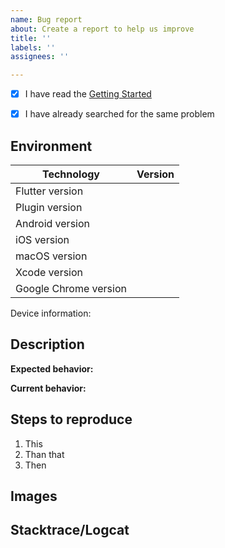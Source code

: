 ```yaml
---
name: Bug report
about: Create a report to help us improve
title: ''
labels: ''
assignees: ''

---
```


<!--
    ❗️❗️❗️ IMPORTANT ❗️❗️❗️

    DON'T DELETE THIS TEMPLATE! USE IT TO WRITE YOUR ISSUE.

    If you delete this and you don't give me enough info,
    how would you expect me to solve your issue? Thanks.

    Also, before posting a new issue, make sure to check the following points!
    You may already find an answer to your problem!

    ❗️❗️❗️ IMPORTANT ❗️❗️❗️
-->

- [x] I have read the [Getting Started](https://docs.zegocloud.com/article/15079) 

- [x] I have already searched for the same problem

## Environment

| Technology            | Version       |
|-----------------------| ------------- |
| Flutter version       |               |
| Plugin version        |               |
| Android version       |               |
| iOS version           |               |
| macOS version         |               |
| Xcode version         |               |
| Google Chrome version |               |

Device information: <!-- Manufacturer and model -->

## Description

**Expected behavior:** 

**Current behavior:** 

## Steps to reproduce

<!-- Optionally provide the least amount of code that shows this behaviour. -->

1. This
2. Than that
3. Then

## Images <!-- if available, else delete -->  

## Stacktrace/Logcat <!-- if available, else delete -->
